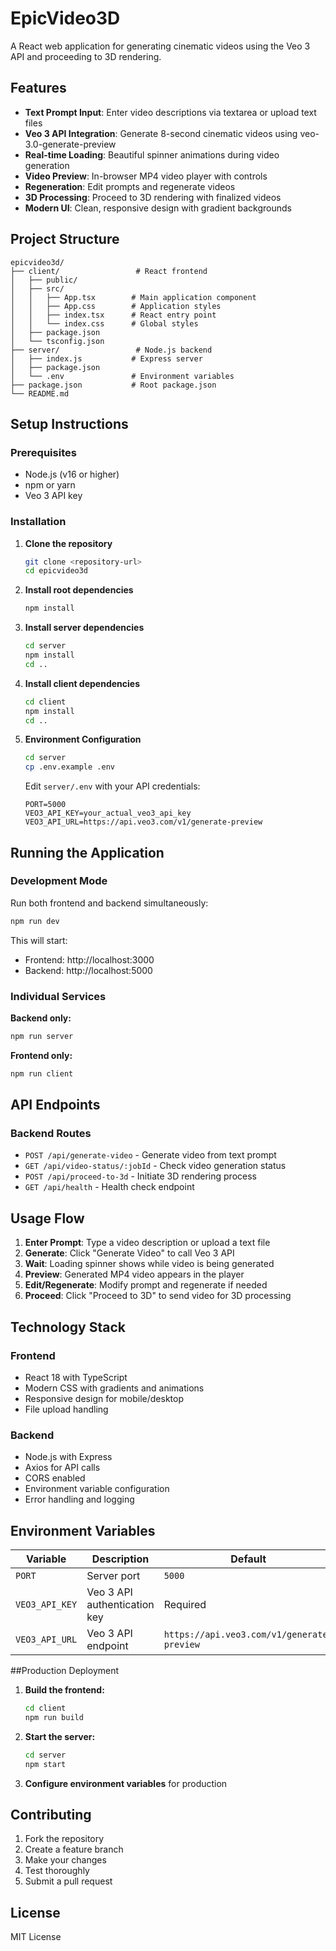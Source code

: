# EpicVideo3D

A React web application for generating cinematic videos using the Veo 3 API and proceeding to 3D rendering.

## Features

- **Text Prompt Input**: Enter video descriptions via textarea or upload text files
- **Veo 3 API Integration**: Generate 8-second cinematic videos using veo-3.0-generate-preview
- **Real-time Loading**: Beautiful spinner animations during video generation
- **Video Preview**: In-browser MP4 video player with controls
- **Regeneration**: Edit prompts and regenerate videos
- **3D Processing**: Proceed to 3D rendering with finalized videos
- **Modern UI**: Clean, responsive design with gradient backgrounds

## Project Structure

```
epicvideo3d/
├── client/                 # React frontend
│   ├── public/
│   ├── src/
│   │   ├── App.tsx        # Main application component
│   │   ├── App.css        # Application styles
│   │   ├── index.tsx      # React entry point
│   │   └── index.css      # Global styles
│   ├── package.json
│   └── tsconfig.json
├── server/                 # Node.js backend
│   ├── index.js           # Express server
│   ├── package.json
│   └── .env               # Environment variables
├── package.json           # Root package.json
└── README.md
```

## Setup Instructions

### Prerequisites

- Node.js (v16 or higher)
- npm or yarn
- Veo 3 API key

### Installation

1. **Clone the repository**
   ```bash
   git clone <repository-url>
   cd epicvideo3d
   ```

2. **Install root dependencies**
   ```bash
   npm install
   ```

3. **Install server dependencies**
   ```bash
   cd server
   npm install
   cd ..
   ```

4. **Install client dependencies**
   ```bash
   cd client
   npm install
   cd ..
   ```

5. **Environment Configuration**
   ```bash
   cd server
   cp .env.example .env
   ```
   
   Edit `server/.env` with your API credentials:
   ```
   PORT=5000
   VEO3_API_KEY=your_actual_veo3_api_key
   VEO3_API_URL=https://api.veo3.com/v1/generate-preview
   ```

## Running the Application

### Development Mode

Run both frontend and backend simultaneously:
```bash
npm run dev
```

This will start:
- Frontend: http://localhost:3000
- Backend: http://localhost:5000

### Individual Services

**Backend only:**
```bash
npm run server
```

**Frontend only:**
```bash
npm run client
```

## API Endpoints

### Backend Routes

- `POST /api/generate-video` - Generate video from text prompt
- `GET /api/video-status/:jobId` - Check video generation status
- `POST /api/proceed-to-3d` - Initiate 3D rendering process
- `GET /api/health` - Health check endpoint

## Usage Flow

1. **Enter Prompt**: Type a video description or upload a text file
2. **Generate**: Click "Generate Video" to call Veo 3 API
3. **Wait**: Loading spinner shows while video is being generated
4. **Preview**: Generated MP4 video appears in the player
5. **Edit/Regenerate**: Modify prompt and regenerate if needed
6. **Proceed**: Click "Proceed to 3D" to send video for 3D processing

## Technology Stack

### Frontend
- React 18 with TypeScript
- Modern CSS with gradients and animations
- Responsive design for mobile/desktop
- File upload handling

### Backend
- Node.js with Express
- Axios for API calls
- CORS enabled
- Environment variable configuration
- Error handling and logging

## Environment Variables

| Variable | Description | Default |
|----------|-------------|---------|
| `PORT` | Server port | `5000` |
| `VEO3_API_KEY` | Veo 3 API authentication key | Required |
| `VEO3_API_URL` | Veo 3 API endpoint | `https://api.veo3.com/v1/generate-preview` |

##Production Deployment

1. **Build the frontend:**
   ```bash
   cd client
   npm run build
   ```

2. **Start the server:**
   ```bash
   cd server
   npm start
   ```

3. **Configure environment variables** for production

## Contributing

1. Fork the repository
2. Create a feature branch
3. Make your changes
4. Test thoroughly
5. Submit a pull request

## License

MIT License

